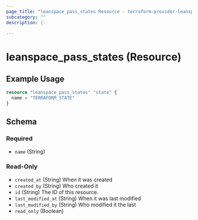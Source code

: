```yaml
---
page_title: "leanspace_pass_states Resource - terraform-provider-leanspace"
subcategory: ""
description: |-
  
---
```


# leanspace_pass_states (Resource)



## Example Usage

```terraform
resource "leanspace_pass_states" "state" {
  name = "TERRAFORM_STATE"
}
```

<!-- schema generated by tfplugindocs -->
## Schema

### Required

- `name` (String)

### Read-Only

- `created_at` (String) When it was created
- `created_by` (String) Who created it
- `id` (String) The ID of this resource.
- `last_modified_at` (String) When it was last modified
- `last_modified_by` (String) Who modified it the last
- `read_only` (Boolean)
